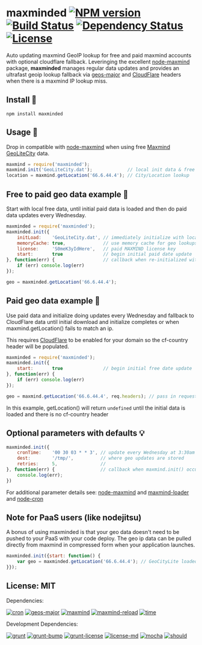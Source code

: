 # maxminded [![NPM version](https://badge.fury.io/js/maxminded.png?branch=master)](http://badge.fury.io/js/maxminded) [![Build Status](https://travis-ci.org/angleman/maxminded.png?branch=master)](https://travis-ci.org/angleman/maxminded/builds) [![Dependency Status](https://gemnasium.com/angleman/maxminded.png?branch=master)](https://gemnasium.com/angleman/maxminded) [![License](http://badgr.co/use/MIT.png?bg=%234ed50e)](#licensemit)

Auto updating maxmind GeoIP lookup for free and paid maxmind accounts with optional cloudflare fallback. Leveringing the excellent [node-maxmind](https://github.com/runk/node-maxmind) package, **maxminded** manages regular data updates and provides an ultrafast geoip lookup fallback via [geos-major](https://github.com/angleman/geos-major) and [CloudFlare](https://cloudflare.com) headers when there is a maxmind IP lookup miss.

## Install :hammer:

```
npm install maxminded
```

## Usage :wrench:

Drop in compatible with [node-maxmind](https://github.com/runk/node-maxmind) when using free [Maxmind GeoLiteCity](http://dev.maxmind.com/geoip/legacy/geolite/) data.

```js
maxmind = require('maxminded');
maxmind.init('GeoLiteCity.dat');             // local init data & free Wednesday updates
location = maxmind.getLocation('66.6.44.4'); // City/Location lookup
```

## Free to paid geo data example :wrench:

Start with local free data, until initial paid data is loaded and then do paid data updates every Wednesday.

```js
maxminded = require('maxminded');
maxminded.init({ 
    initLoad:    'GeoLiteCity.dat', // immediately initialize with local free data
    memoryCache: true,              // use memory cache for geo lookups
    license:     'S0meK3yIdHere',   // paid MAXMIND license key
    start:       true               // begin initial paid date update
}, function(err) {                  // callback when re-initialized with paid data 
    if (err) console.log(err)
});

geo = maxminded.getLocation('66.6.44.4'); 
```

## Paid geo data example :wrench:

Use paid data and initialize doing updates every Wednesday and fallback to CloudFlare data until initial download and initialize completes or when maxmind.getLocation() fails to match an ip.

This requires [CloudFlare](http://cloudflare.com) to be enabled for your domain so the cf-country header will be populated.

```js
maxminded = require('maxminded');
maxminded.init({ 
    start:       true               // begin initial free date update
}, function(err) {                 
    if (err) console.log(err)
});

geo = maxmind.getLocation('66.6.44.4', req.headers); // pass in request headers for fallback
```

In this example, getLocation() will return ```undefined``` until the initial data is loaded and there is no cf-country header

## Optional parameters with defaults :bulb:

```js
maxminded.init({
	cronTime:    '00 30 03 * * 3', // update every Wednesday at 3:30am
    dest:        '/tmp/',          // where geo updates are stored
    retries:     5,                // 
}, function(err) {                 // callback when maxmind.init() occurs
    console.log(err);
})
```

For additional parameter details see: [node-maxmind](https://github.com/runk/node-maxmind) and [maxmind-loader](https://github.com/angleman/maxmind-loader) and [node-cron](https://github.com/ncb000gt/node-cron)

## Note for PaaS users (like nodejitsu)

A bonus of using maxminded is that your geo data doesn't need to be pushed to your PaaS with your code deploy. The geo ip data can be pulled directly from maxmind in compressed form when your application launches.

```js
maxminded.init({start: function() {
    var geo = maxminded.getLocation('66.6.44.4'); // GeoCityLite loaded w/weekly updates 
}});
```

## License: MIT

<!--- :angleman@license-md/begin -->
Dependencies:

[![cron](http://badgr.co/cron/MIT.png?bg=%23339e00 "cron@1.0.1 Massachusetts Institute of Technology")](http://github.com/ncb000gt/node-cron)
[![geos-major](http://badgr.co/geos-major/MIT.png?bg=%23339e00 "geos-major@1.1.3 Massachusetts Institute of Technology")](https://github.com/angleman/geos-major)
[![maxmind](http://badgr.co/maxmind/MIT.png?bg=%23339e00 "maxmind@0.3.2 Massachusetts Institute of Technology")](https://github.com/runk/node-maxmind)
[![maxmind-reload](http://badgr.co/maxmind-reload/MIT.png?bg=%23339e00 "maxmind-reload@0.1.9 Massachusetts Institute of Technology")](https://github.com/angleman/maxmind-reload)
[![time](http://badgr.co/time/MIT*.png?bg=%23339e00 "time@0.9.2 Massachusetts Institute of Technology (text scan guess)")](https://github.com/TooTallNate/node-time)


Development Dependencies:

[![grunt](http://badgr.co/grunt/MIT.png?bg=%23339e00 "grunt@0.4.1 Massachusetts Institute of Technology")](https://github.com/gruntjs/grunt)
[![grunt-bump](http://badgr.co/grunt-bump/Unknown.png "grunt-bump@0.0.11 Unknown License")](https://github.com/vojtajina/grunt-bump)
[![grunt-license](http://badgr.co/grunt-license/MIT.png?bg=%23339e00 "grunt-license@0.1.4 Massachusetts Institute of Technology")](https://github.com/AceMetrix/grunt-license)
[![license-md](http://badgr.co/license-md/MIT.png?bg=%23339e00 "license-md@0.3.6 Massachusetts Institute of Technology")](https://github.com/angleman/license-md)
[![mocha](http://badgr.co/mocha/Unknown.png "mocha@1.12.1 Unknown License")](https://github.com/visionmedia/mocha)
[![should](http://badgr.co/should/MIT*.png?bg=%23339e00 "should@1.2.2 Massachusetts Institute of Technology (text scan guess)")](https://github.com/visionmedia/should.js)

<!--- :angleman@license-md/end -->